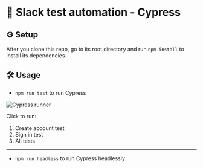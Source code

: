# 👋 Slack test automation - Cypress
## ⚙ Setup
After you clone this repo, go to its root directory and run `npm install` to install its dependencies.
## 🛠 Usage
- `npm run test` to run Cypress

![Cypress runner](https://i.imgur.com/0uqOIyI.png)

Click to run:
1. Create account test
2. Sign in test
3. All tests

---
- `npm run headless` to run Cypress headlessly
